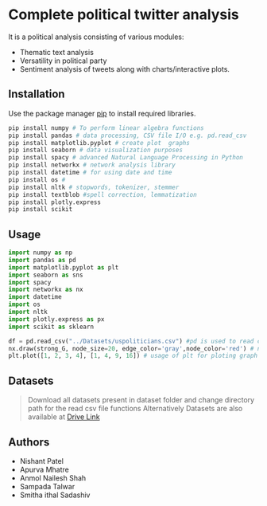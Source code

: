 # Complete political twitter analysis

It is a political analysis consisting of various modules:
  - Thematic text analysis
  - Versatility in political party
  - Sentiment analysis of tweets along with charts/interactive plots.


## Installation

Use the package manager [pip](https://pip.pypa.io/en/stable/) to install required libraries.

```bash
pip install numpy # To perform linear algebra functions 
pip install pandas # data processing, CSV file I/O e.g. pd.read_csv 
pip install matplotlib.pyplot # create plot  graphs
pip install seaborn # data visualization purposes
pip install spacy # advanced Natural Language Processing in Python
pip install networkx # network analysis library
pip install datetime # for using date and time
pip install os # 
pip install nltk # stopwords, tokenizer, stemmer
pip install textblob #spell correction, lemmatization
pip install plotly.express
pip install scikit
```

## Usage

```python
import numpy as np 
import pandas as pd 
import matplotlib.pyplot as plt
import seaborn as sns
import spacy
import networkx as nx      
import datetime
import os
import nltk
import plotly.express as px
import scikit as sklearn

df = pd.read_csv("../Datasets/uspoliticians.csv") #pd is used to read csv file from dataset and create data frame
nx.draw(strong_G, node_size=20, edge_color='gray',node_color='red') # networkx for drawing network
plt.plot([1, 2, 3, 4], [1, 4, 9, 16]) # usage of plt for ploting graph
```

## Datasets

> Download all datasets present in dataset folder and change directory path for the read csv file functions
> Alternatively Datasets are also available at [Drive Link](https://drive.google.com/drive/folders/1MQwER4ge-oiLKKAAqw4L-CEc3q7yyDeK)


## Authors
  + Nishant Patel
  + Apurva Mhatre
  + Anmol Nailesh Shah
  + Sampada Talwar
  + Smitha ithal Sadashiv


